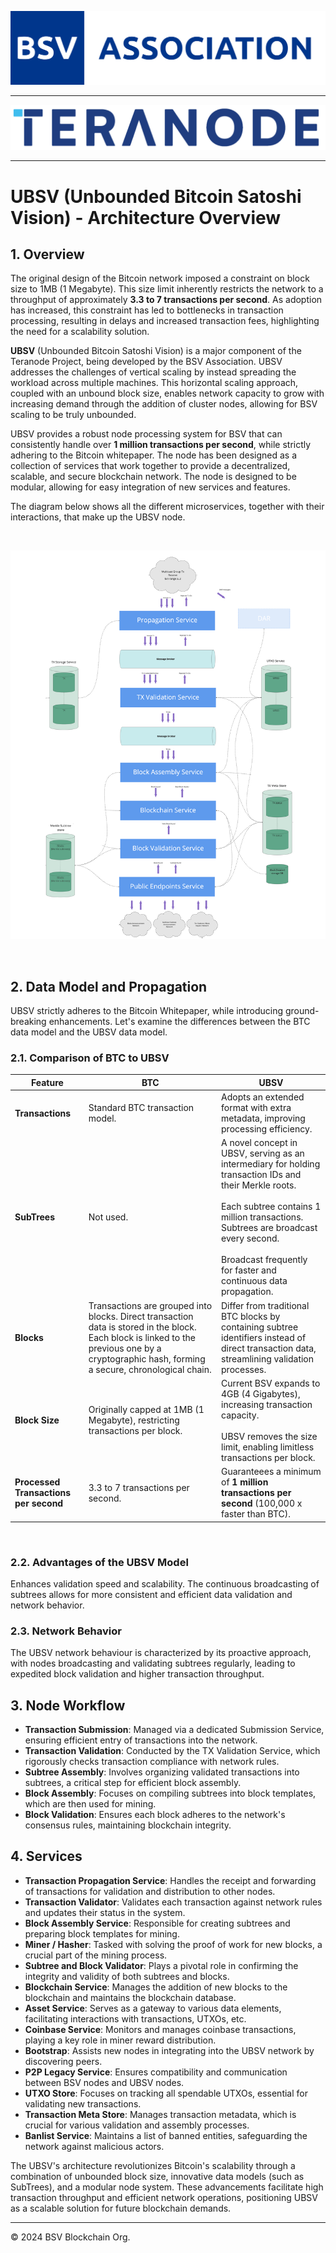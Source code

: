 
![BSVBA-Logo_FC.svg](img%2FBSVBA-Logo_FC.svg)

---

![teranode.png](img%2Fteranode.png)

---

# UBSV (Unbounded Bitcoin Satoshi Vision) - Architecture Overview

## 1. Overview


The original design of the Bitcoin network imposed a constraint on block size to 1MB (1 Megabyte). This size limit inherently restricts the network to a throughput of approximately **3.3 to 7 transactions per second**. As adoption has increased, this constraint has led to bottlenecks in transaction processing, resulting in delays and increased transaction fees, highlighting the need for a scalability solution.

**UBSV** (Unbounded Bitcoin Satoshi Vision) is a major component of the Teranode Project, being developed by the BSV Association. UBSV addresses the challenges of vertical scaling by instead spreading the workload across multiple machines. This horizontal scaling approach, coupled with an unbound block size, enables network capacity to grow with increasing demand through the addition of cluster nodes, allowing for BSV scaling to be truly unbounded.

UBSV provides a robust node processing system for BSV that can consistently handle over **1 million transactions per second**, while strictly adhering to the Bitcoin whitepaper.
The node has been designed as a collection of services that work together to provide a decentralized, scalable, and secure blockchain network. The node is designed to be modular, allowing for easy integration of new services and features.

The diagram below shows all the different microservices, together with their interactions, that make up the UBSV node.

&nbsp;
&nbsp;

![USBV_Overview_without_overlays.png](img%2FUSBV_Overview_without_overlays.png)

&nbsp;
&nbsp;
&nbsp;
&nbsp;

## 2. Data Model and Propagation

UBSV strictly adheres to the Bitcoin Whitepaper, while introducing ground-breaking enhancements.  Let's examine the differences between the BTC data model and the UBSV data model.

### 2.1. Comparison of BTC to UBSV

| Feature                               | BTC                                                                                                                                                                                            | UBSV                                                                                                                                                                                                                                                                              |
|---------------------------------------|------------------------------------------------------------------------------------------------------------------------------------------------------------------------------------------------|-----------------------------------------------------------------------------------------------------------------------------------------------------------------------------------------------------------------------------------------------------------------------------------|
| **Transactions**                      | Standard BTC transaction model.                                                                                                                                                            | Adopts an extended format with extra metadata, improving processing efficiency.                                                                                                                                                                                                   |
| **SubTrees**                          | Not used.                                                                                                                                                                                      | A novel concept in UBSV, serving as an intermediary for holding transaction IDs and their Merkle roots.  </br></br> Each subtree contains 1 million transactions. Subtrees are broadcast every second. </br></br>Broadcast frequently for faster and continuous data propagation. |
| **Blocks**                            | Transactions are grouped into blocks. Direct transaction data is stored in the block. Each block is linked to the previous one by a cryptographic hash, forming a secure, chronological chain. | Differ from traditional BTC blocks by containing subtree identifiers instead of direct transaction data, streamlining validation processes.                                                                                                                                   |
| **Block Size**                        | Originally capped at 1MB (1 Megabyte), restricting transactions per block.                                                                                                                                  | Current BSV expands to 4GB (4 Gigabytes), increasing transaction capacity. <br/><br/>UBSV removes the size limit, enabling limitless transactions per block.                                                                                                                                        |
| **Processed Transactions per second** | 3.3 to 7 transactions per second.                                                                                                                                                              | Guaranteees a minimum of **1 million transactions per second** (100,000 x faster than BTC).                                                                                                                                                              |


&nbsp;

### 2.2. Advantages of the UBSV Model

Enhances validation speed and scalability. The continuous broadcasting of subtrees allows for more consistent and efficient data validation and network behavior.

### 2.3. Network Behavior

The UBSV network behaviour is characterized by its proactive approach, with nodes broadcasting and validating subtrees regularly, leading to expedited block validation and higher transaction throughput.

## 3. Node Workflow

- **Transaction Submission**: Managed via a dedicated Submission Service, ensuring efficient entry of transactions into the network.
- **Transaction Validation**: Conducted by the TX Validation Service, which rigorously checks transaction compliance with network rules.
- **Subtree Assembly**: Involves organizing validated transactions into subtrees, a critical step for efficient block assembly.
- **Block Assembly**: Focuses on compiling subtrees into block templates, which are then used for mining.
- **Block Validation**: Ensures each block adheres to the network's consensus rules, maintaining blockchain integrity.

## 4. Services

- **Transaction Propagation Service**: Handles the receipt and forwarding of transactions for validation and distribution to other nodes.
- **Transaction Validator**: Validates each transaction against network rules and updates their status in the system.
- **Block Assembly Service**: Responsible for creating subtrees and preparing block templates for mining.
- **Miner / Hasher**: Tasked with solving the proof of work for new blocks, a crucial part of the mining process.
- **Subtree and Block Validator**: Plays a pivotal role in confirming the integrity and validity of both subtrees and blocks.
- **Blockchain Service**: Manages the addition of new blocks to the blockchain and maintains the blockchain database.
- **Asset Service**: Serves as a gateway to various data elements, facilitating interactions with transactions, UTXOs, etc.
- **Coinbase Service**: Monitors and manages coinbase transactions, playing a key role in miner reward distribution.
- **Bootstrap**: Assists new nodes in integrating into the UBSV network by discovering peers.
- **P2P Legacy Service**: Ensures compatibility and communication between BSV nodes and UBSV nodes.
- **UTXO Store**: Focuses on tracking all spendable UTXOs, essential for validating new transactions.
- **Transaction Meta Store**: Manages transaction metadata, which is crucial for various validation and assembly processes.
- **Banlist Service**: Maintains a list of banned entities, safeguarding the network against malicious actors.

The UBSV's architecture revolutionizes Bitcoin's scalability through a combination of unbounded block size, innovative data models (such as SubTrees), and a modular node system. These advancements facilitate high transaction throughput and efficient network operations, positioning UBSV as a scalable solution for future blockchain demands.

-----
© 2024 BSV Blockchain Org.
